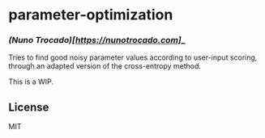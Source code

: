 # parameter-optimization
### _(Nuno Trocado)[https://nunotrocado.com]__

Tries to find good noisy parameter values according to user-input scoring, through an adapted version of the cross-entropy method.

This is a WIP.

## License

MIT